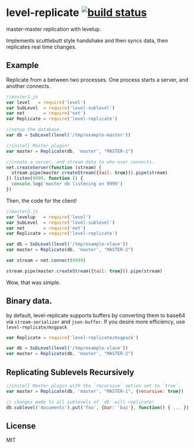 # level-replicate [![build status](https://secure.travis-ci.org/dominictarr/level-replicate.png)](http://travis-ci.org/dominictarr/level-replicate)

master-master replication with levelup.

Implements scuttlebutt style handshake and then syncs data, then replicates real time changes.

## Example

Replicate from a between two processes.
One process starts a server, and another connects.

``` js
//master1.js
var level   = require('level')
var SubLevel  = require('level-sublevel')
var net       = require('net')
var Replicate = require('level-replicate')

//setup the database.
var db = SubLevel(level('/tmp/example-master'))

//install Master plugin!
var master = Replicate(db, 'master', "MASTER-1")

//create a server, and stream data to who ever connects.
net.createServer(function (stream) {
  stream.pipe(master.createStream({tail: true})).pipe(stream)
}).listen(9999, function () {
  console.log('master db listening on 9999')
})
```

Then, the code for the client!

``` js
//master2.js
var levelup   = require('level')
var SubLevel  = require('level-sublevel')
var net       = require('net')
var Replicate = require('level-replicate')

var db = SubLevel(level('/tmp/example-slave'))
var master = Replicate(db, 'master', "MASTER-2")

var stream = net.connect(9999)

stream.pipe(master.createStream({tail: true})).pipe(stream)
```

Wow, that was simple.

## Binary data.

by default, level-replicate supports buffers by converting them to base64 via `stream-serializer` and `json-buffer`.
If you desire more efficiency, use `level-replicate/msgpack`

``` js
var Replicate = require('level-replicate/msgpack')

var db = SubLevel(level('/tmp/example-slave'))
var master = Replicate(db, 'master', "MASTER-2")
```

## Replicating Sublevels Recursively

```js
//install Master plugin with the `recursive` option set to `true`.
var master = Replicate(db, 'master', "MASTER-1", {recursive: true})

// changes made to all sublevels of `db` will replicate!
db.sublevel('documents').put('foo', {bar: 'baz'}, function() { ... })
```

<!--

## did someone say "webscale"?

### master in the middle

writes go to the master, and are then copied to many slaves.
requests are load balanced across the slaves...

### slave in the middle

A large amount of data is written to many masters.
Each master aggregates the data (probably with a module like
[map-reduce](https://github.com/dominictarr/map-reduce)),
and then the _aggregation_ is replicated into the central slave.

The central slave the applies the same aggregation _again_,
giving you global data.

(it's important here that the data from each node does not collide.
keys from each node need a different prefix or to be stored in a
separate [sublevel](https://github.com/dominictarr/level-sublevel))

-->

## License

MIT
